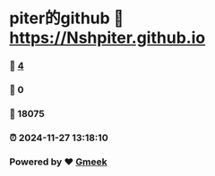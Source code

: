 # piter的github :link: https://Nshpiter.github.io 
### :page_facing_up: [4](https://Nshpiter.github.io/tag.html) 
### :speech_balloon: 0 
### :hibiscus: 18075 
### :alarm_clock: 2024-11-27 13:18:10 
### Powered by :heart: [Gmeek](https://github.com/Meekdai/Gmeek)
